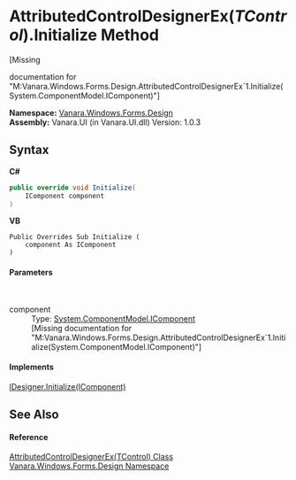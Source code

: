 # AttributedControlDesignerEx(*TControl*).Initialize Method 
 

\[Missing <summary> documentation for "M:Vanara.Windows.Forms.Design.AttributedControlDesignerEx`1.Initialize(System.ComponentModel.IComponent)"\]

**Namespace:**&nbsp;<a href="47183544-7c44-c1e2-cf57-c68e49a55933">Vanara.Windows.Forms.Design</a><br />**Assembly:**&nbsp;Vanara.UI (in Vanara.UI.dll) Version: 1.0.3

## Syntax

**C#**<br />
``` C#
public override void Initialize(
	IComponent component
)
```

**VB**<br />
``` VB
Public Overrides Sub Initialize ( 
	component As IComponent
)
```


#### Parameters
&nbsp;<dl><dt>component</dt><dd>Type: <a href="http://msdn2.microsoft.com/en-us/library/e4w667z9" target="_blank">System.ComponentModel.IComponent</a><br />\[Missing <param name="component"/> documentation for "M:Vanara.Windows.Forms.Design.AttributedControlDesignerEx`1.Initialize(System.ComponentModel.IComponent)"\]</dd></dl>

#### Implements
<a href="http://msdn2.microsoft.com/en-us/library/sx8e6wk9" target="_blank">IDesigner.Initialize(IComponent)</a><br />

## See Also


#### Reference
<a href="ca5131da-0178-5def-558b-54e14b990818">AttributedControlDesignerEx(TControl) Class</a><br /><a href="47183544-7c44-c1e2-cf57-c68e49a55933">Vanara.Windows.Forms.Design Namespace</a><br />